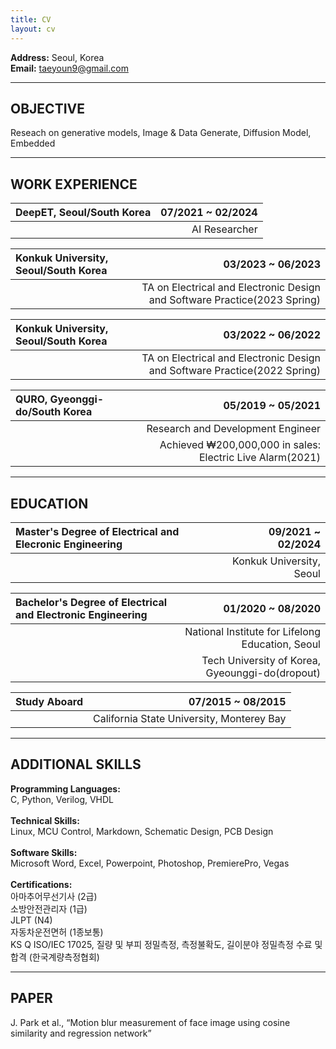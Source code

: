 ```yaml
---
title: CV
layout: cv
---
```


**Address:** Seoul, Korea   
**Email:** taeyoun9@gmail.com
   
---
   
## OBJECTIVE

Reseach on generative models, Image & Data Generate, Diffusion Model, Embedded
   
---
   
## WORK EXPERIENCE

|DeepET, Seoul/South Korea|07/2021 ~ 02/2024|
|:---|---:|
||AI Researcher|

|Konkuk University, Seoul/South Korea|03/2023 ~ 06/2023|
|:---|---:|
||TA on Electrical and Electronic Design and Software Practice(2023 Spring)|

|Konkuk University, Seoul/South Korea|03/2022 ~ 06/2022|
|:---|---:|
||TA on Electrical and Electronic Design and Software Practice(2022 Spring)|

|QURO, Gyeonggi-do/South Korea|05/2019 ~ 05/2021|
|:---|---:|
||Research and Development Engineer|
||Achieved ₩200,000,000 in sales: Electric Live Alarm(2021)|

---

## EDUCATION

|Master's Degree of Electrical and Elecronic Engineering|09/2021 ~ 02/2024|
|:---|---:|
||Konkuk University, Seoul|

|Bachelor's Degree of Electrical and Electronic Engineering|01/2020 ~ 08/2020|
|:---|---:|
||National Institute for Lifelong Education, Seoul|
||Tech University of Korea, Gyeounggi-do(dropout)|

|Study Aboard|07/2015 ~ 08/2015|
|:---|---:|
||California State University, Monterey Bay|

---

## ADDITIONAL SKILLS

**Programming Languages:**<br>
C, Python, Verilog, VHDL<br><br>
**Technical Skills:**<br>
Linux, MCU Control, Markdown, Schematic Design, PCB Design<br><br>
**Software Skills:**<br>
Microsoft Word, Excel, Powerpoint, Photoshop, PremierePro, Vegas<br><br>
**Certifications:**<br>
아마추어무선기사 (2급) <br>
소방안전관리자 (1급)<br>
JLPT (N4)<br>
자동차운전면허 (1종보통)<br>
KS Q ISO/IEC 17025, 질량 및 부피 정밀측정, 측정불확도, 길이분야 정밀측정 수료 및 합격 (한국계량측정협회)<br>

---

## PAPER
J. Park et al., “Motion blur measurement of face image using cosine similarity and regression network”